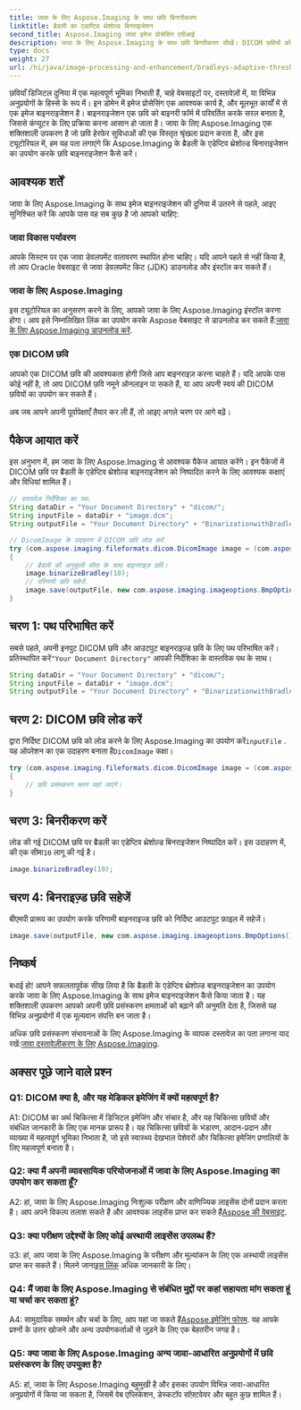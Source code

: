 ```yaml
---
title: जावा के लिए Aspose.Imaging के साथ छवि बिनारीकरण
linktitle: ब्रैडली का एडाप्टिव थ्रेशोल्ड बिनराइजेशन
second_title: Aspose.Imaging जावा इमेज प्रोसेसिंग एपीआई
description: जावा के लिए Aspose.Imaging के साथ छवि बिनरीकरण सीखें। DICOM छवियों को आसानी से रूपांतरित करें। कोड उदाहरणों के साथ चरण-दर-चरण मार्गदर्शिका देखें।
type: docs
weight: 27
url: /hi/java/image-processing-and-enhancement/bradleys-adaptive-threshold-binarization/
---
```

छवियाँ डिजिटल दुनिया में एक महत्वपूर्ण भूमिका निभाती हैं, चाहे वेबसाइटों पर, दस्तावेज़ों में, या विभिन्न अनुप्रयोगों के हिस्से के रूप में। इन डोमेन में इमेज प्रोसेसिंग एक आवश्यक कार्य है, और मूलभूत कार्यों में से एक इमेज बाइनराइजेशन है। बाइनराइजेशन एक छवि को बाइनरी फॉर्म में परिवर्तित करके सरल बनाता है, जिससे कंप्यूटर के लिए प्रक्रिया करना आसान हो जाता है। जावा के लिए Aspose.Imaging एक शक्तिशाली उपकरण है जो छवि हेरफेर सुविधाओं की एक विस्तृत श्रृंखला प्रदान करता है, और इस ट्यूटोरियल में, हम यह पता लगाएंगे कि Aspose.Imaging के ब्रैडली के एडेप्टिव थ्रेशोल्ड बिनाराइजेशन का उपयोग करके छवि बाइनराइजेशन कैसे करें। 

## आवश्यक शर्तें

जावा के लिए Aspose.Imaging के साथ इमेज बाइनराइजेशन की दुनिया में उतरने से पहले, आइए सुनिश्चित करें कि आपके पास वह सब कुछ है जो आपको चाहिए:

### जावा विकास पर्यावरण

आपके सिस्टम पर एक जावा डेवलपमेंट वातावरण स्थापित होना चाहिए। यदि आपने पहले से नहीं किया है, तो आप Oracle वेबसाइट से जावा डेवलपमेंट किट (JDK) डाउनलोड और इंस्टॉल कर सकते हैं।

### जावा के लिए Aspose.Imaging

इस ट्यूटोरियल का अनुसरण करने के लिए, आपको जावा के लिए Aspose.Imaging इंस्टॉल करना होगा। आप इसे निम्नलिखित लिंक का उपयोग करके Aspose वेबसाइट से डाउनलोड कर सकते हैं:[जावा के लिए Aspose.Imaging डाउनलोड करें](https://releases.aspose.com/imaging/java/).

### एक DICOM छवि

आपको एक DICOM छवि की आवश्यकता होगी जिसे आप बाइनराइज़ करना चाहते हैं। यदि आपके पास कोई नहीं है, तो आप DICOM छवि नमूने ऑनलाइन पा सकते हैं, या आप अपनी स्वयं की DICOM छवियों का उपयोग कर सकते हैं।

अब जब आपने अपनी पूर्वापेक्षाएँ तैयार कर ली हैं, तो आइए अगले चरण पर आगे बढ़ें।

## पैकेज आयात करें

इस अनुभाग में, हम जावा के लिए Aspose.Imaging से आवश्यक पैकेज आयात करेंगे। इन पैकेजों में DICOM छवि पर ब्रैडली के एडेप्टिव थ्रेशोल्ड बाइनराइजेशन को निष्पादित करने के लिए आवश्यक कक्षाएं और विधियां शामिल हैं।

```java
// दस्तावेज़ निर्देशिका का पथ.
String dataDir = "Your Document Directory" + "dicom/";
String inputFile = dataDir + "image.dcm";
String outputFile = "Your Document Directory" + "BinarizationwithBradleyAdaptiveThreshold_out.bmp";

// DicomImage के उदाहरण में DICOM छवि लोड करें
try (com.aspose.imaging.fileformats.dicom.DicomImage image = (com.aspose.imaging.fileformats.dicom.DicomImage) Image.load(inputFile))
{
    // ब्रैडली की अनुकूली सीमा के साथ बाइनराइज़ छवि।
    image.binarizeBradley(10);
    // परिणामी छवि सहेजें.
    image.save(outputFile, new com.aspose.imaging.imageoptions.BmpOptions());
}
```

## चरण 1: पथ परिभाषित करें

 सबसे पहले, अपनी इनपुट DICOM छवि और आउटपुट बाइनराइज़्ड छवि के लिए पथ परिभाषित करें। प्रतिस्थापित करें`"Your Document Directory"` आपकी निर्देशिका के वास्तविक पथ के साथ।

```java
String dataDir = "Your Document Directory" + "dicom/";
String inputFile = dataDir + "image.dcm";
String outputFile = "Your Document Directory" + "BinarizationwithBradleyAdaptiveThreshold_out.bmp";
```

## चरण 2: DICOM छवि लोड करें

द्वारा निर्दिष्ट DICOM छवि को लोड करने के लिए Aspose.Imaging का उपयोग करें`inputFile` . यह ऑपरेशन का एक उदाहरण बनाता है`DicomImage` कक्षा।

```java
try (com.aspose.imaging.fileformats.dicom.DicomImage image = (com.aspose.imaging.fileformats.dicom.DicomImage) Image.load(inputFile))
{
    // छवि प्रसंस्करण चरण यहां जाएंगे।
}
```

## चरण 3: बिनरीकरण करें

 लोड की गई DICOM छवि पर ब्रैडली का एडेप्टिव थ्रेशोल्ड बिनराइजेशन निष्पादित करें। इस उदाहरण में, की एक सीमा`10` लागू की गई है।

```java
image.binarizeBradley(10);
```

## चरण 4: बिनराइज़्ड छवि सहेजें

बीएमपी प्रारूप का उपयोग करके परिणामी बाइनराइज्ड छवि को निर्दिष्ट आउटपुट फ़ाइल में सहेजें।

```java
image.save(outputFile, new com.aspose.imaging.imageoptions.BmpOptions());
```

## निष्कर्ष

बधाई हो! आपने सफलतापूर्वक सीख लिया है कि ब्रैडली के एडेप्टिव थ्रेशोल्ड बाइनराइजेशन का उपयोग करके जावा के लिए Aspose.Imaging के साथ इमेज बाइनराइजेशन कैसे किया जाता है। यह शक्तिशाली उपकरण आपको अपनी छवि प्रसंस्करण क्षमताओं को बढ़ाने की अनुमति देता है, जिससे यह विभिन्न अनुप्रयोगों में एक मूल्यवान संपत्ति बन जाता है।

 अधिक छवि प्रसंस्करण संभावनाओं के लिए Aspose.Imaging के व्यापक दस्तावेज़ का पता लगाना याद रखें:[जावा दस्तावेज़ीकरण के लिए Aspose.Imaging](https://reference.aspose.com/imaging/java/).

## अक्सर पूछे जाने वाले प्रश्न

### Q1: DICOM क्या है, और यह मेडिकल इमेजिंग में क्यों महत्वपूर्ण है?

A1: DICOM का अर्थ चिकित्सा में डिजिटल इमेजिंग और संचार है, और यह चिकित्सा छवियों और संबंधित जानकारी के लिए एक मानक प्रारूप है। यह चिकित्सा छवियों के भंडारण, आदान-प्रदान और व्याख्या में महत्वपूर्ण भूमिका निभाता है, जो इसे स्वास्थ्य देखभाल पेशेवरों और चिकित्सा इमेजिंग प्रणालियों के लिए महत्वपूर्ण बनाता है।

### Q2: क्या मैं अपनी व्यावसायिक परियोजनाओं में जावा के लिए Aspose.Imaging का उपयोग कर सकता हूँ?

 A2: हां, जावा के लिए Aspose.Imaging निःशुल्क परीक्षण और वाणिज्यिक लाइसेंस दोनों प्रदान करता है। आप अपने विकल्प तलाश सकते हैं और आवश्यक लाइसेंस प्राप्त कर सकते हैं[Aspose की वेबसाइट](https://purchase.aspose.com/buy).

### Q3: क्या परीक्षण उद्देश्यों के लिए कोई अस्थायी लाइसेंस उपलब्ध हैं?

 उ3: हां, आप जावा के लिए Aspose.Imaging के परीक्षण और मूल्यांकन के लिए एक अस्थायी लाइसेंस प्राप्त कर सकते हैं। मिलने जाना[इस लिंक](https://purchase.aspose.com/temporary-license/) अधिक जानकारी के लिए।

### Q4: मैं जावा के लिए Aspose.Imaging से संबंधित मुद्दों पर कहां सहायता मांग सकता हूं या चर्चा कर सकता हूं?

 A4: सामुदायिक समर्थन और चर्चा के लिए, आप यहां जा सकते हैं[Aspose.इमेजिंग फोरम](https://forum.aspose.com/). यह आपके प्रश्नों के उत्तर खोजने और अन्य उपयोगकर्ताओं से जुड़ने के लिए एक बेहतरीन जगह है।

### Q5: क्या जावा के लिए Aspose.Imaging अन्य जावा-आधारित अनुप्रयोगों में छवि प्रसंस्करण के लिए उपयुक्त है?

A5: हां, जावा के लिए Aspose.Imaging बहुमुखी है और इसका उपयोग विभिन्न जावा-आधारित अनुप्रयोगों में किया जा सकता है, जिसमें वेब एप्लिकेशन, डेस्कटॉप सॉफ़्टवेयर और बहुत कुछ शामिल हैं।